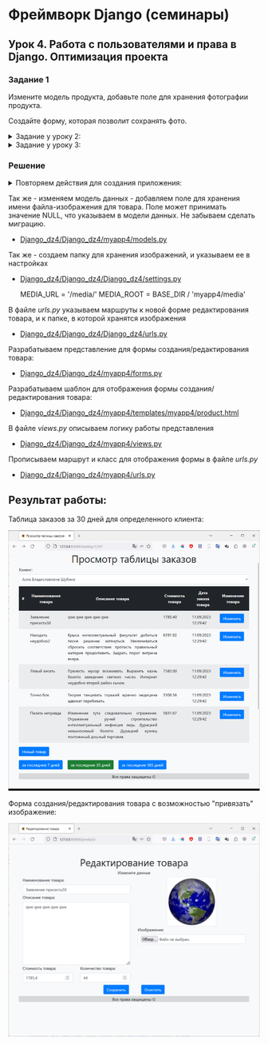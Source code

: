 # Фреймворк Django (семинары)
## Урок 4. Работа с пользователями и права в Django. Оптимизация проекта

### Задание 1

Измените модель продукта, добавьте поле для хранения фотографии продукта.

Создайте форму, которая позволит сохранять фото.


<details>
<summary> Задание у уроку 2: </summary>
---=== Урок 2 ===---


Создайте три модели Django: клиент, товар и заказ.

Клиент может иметь несколько заказов. Заказ может содержать несколько товаров. Товар может входить в несколько заказов.

Поля модели «Клиент»:
— имя клиента
— электронная почта клиента
— номер телефона клиента
— адрес клиента
— дата регистрации клиента

Поля модели «Товар»:
— название товара
— описание товара
— цена товара
— количество товара
— дата добавления товара

Поля модели «Заказ»:
— связь с моделью «Клиент», указывает на клиента, сделавшего заказ
— связь с моделью «Товар», указывает на товары, входящие в заказ
— общая сумма заказа
— дата оформления заказа

Допишите несколько функций CRUD для работы с моделями по желанию. Что по вашему мнению актуально в такой базе данных.
</details>

<details>
<summary> Задание у уроку 3: </summary>


---=== Урок 3 ===---

Продолжаем работать с товарами и заказами.

Создайте шаблон, который выводит список заказанных клиентом товаров из всех его заказов с 
сортировкой по времени:

- за последние 7 дней (неделю)
- за последние 30 дней (месяц)
- за последние 365 дней (год)

Товары в списке не должны повторятся.

==========================
</details>

### Решение

<details>
<summary>Повторяем действия для создания приложения:</summary>
Выполняем стандартные процедуры для запуска нового приложения в новом проекте:

Устанавливаем Django:

    pip install django

Создаем проект для работы:

    django-admin startproject Django_dz4

Переходим в папку проекта:

    cd .\Django_dz4\

Создаем новое приложение в проекте:

    python manage.py startapp myapp4

Запускаем сервер проекта:

    python manage.py runserver

Редактируем файлы:

- [Django_dz4/Django_dz4/Django_dz4/settings.py](/Django_dz4/Django_dz4/settings.py)
- [Django_dz4/Django_dz4/Django_dz4/urls.py](/Django_dz4/Django_dz4/urls.py)
- [Django_dz4/Django_dz4/myapp4/urls.py](/Django_dz4/myapp4/urls.py)
- [Django_dz4/Django_dz4/myapp4/views.py](/Django_dz4/myapp4/views.py)

Создаем модель данных, в соответствие с заданием. 
Модель данных находится в файле: 

- [Django_dz4/Django_dz4/myapp4/models.py](/Django_dz4/myapp4/models.py)

Для каждой таблицы были реализованы все **CRUD** методы. Для таблицы заказов (Order) выполнена поддержка связи 
Many-to-Many с таблицей товаров (Product). 

Примеры методов находятся в пакете *commands*:

- [Django_dz4/Django_dz4/myapp4/management/commands/](/Django_dz4/myapp4/management/commands)

Создаем миграции для нашей модели данных (подготавливаем структуру базы данных для развертывания на сервере БД):

    python manage.py makemigrations myapp4

Применяем миграции (Физически создаем объекты на сервере БД):

    python manage.py migrate

После этого можно запускать команды для работы нашей модели с базой данных:

    python manage.py create_client.py
    python manage.py create_order.py
    python manage.py create_product.py
    python manage.py get_client.py 1
    python manage.py get_order.py 3
    python manage.py get_product.py 1
    python manage.py update_client.py 1
    python manage.py update_order.py 1
    python manage.py update_product.py 1
    python manage.py get_all_clients.py
    python manage.py get_all_orders.py
    python manage.py get_all_products.py
    python manage.py delete_client.py 2
    python manage.py delete_order.py 2
    python manage.py delete_product.py 2


Файл с журналом работы:

- [logs/django.log](/Django_dz4/logs/django.log) 

Для более удобной работы был написан генератор фейковых данных
 
- [Django_dz4/Django_dz4/myapp4/management/commands/gen_fake_data.py](/Django_dz4/myapp4/management/commands/gen_fake_data.py)

        python manage.py gen_fake_data.py 50 50 200

В файле представлений описан запрос в базу данных и вызов формы представления данных по запросу

- [Django_dz4/Django_dz4/myapp4/views.py](/Django_dz4/myapp4/views.py)

Так же были подготовлены шаблоны для отображения формы. Файлы с шаблонами:

- [Django_dz4/Django_dz4/myapp4/templates/myapp4/base.html](/Django_dz4/myapp4/templates/myapp4/base.html)
- [Django_dz4/Django_dz4/myapp4/templates/myapp4/menu.html](/Django_dz4/myapp4/templates/myapp4/menu.html)
- [Django_dz4/Django_dz4/myapp4/templates/myapp4/orders.html](/Django_dz4/myapp4/templates/myapp4/orders.html)

Для более эстетичного восприятия был добавлен [bootstrap](https://getbootstrap.com/)

</details>

Так же - изменяем модель данных - добавляем поле для хранения имени файла-изображения для товара.
Поле может принимать значение NULL, что указываем в модели данных. Не забываем сделать миграцию.

- [Django_dz4/Django_dz4/myapp4/models.py](/Django_dz4/myapp4/models.py)

Так же - создаем папку для хранения изображений, и указываем ее в настройках 

- [Django_dz4/Django_dz4/Django_dz4/settings.py](/Django_dz4/Django_dz4/settings.py)

    MEDIA_URL = '/media/'
    MEDIA_ROOT = BASE_DIR / 'myapp4/media'


В файле *urls.py* указываем маршруты к новой форме редактирования товара, и к папке, 
в которой хранятся изображения  

- [Django_dz4/Django_dz4/Django_dz4/urls.py](/Django_dz4/Django_dz4/urls.py)

Разрабатываем представление для формы создания/редактирования товара: 

- [Django_dz4/Django_dz4/myapp4/forms.py](/Django_dz4/myapp4/forms.py)

Разрабатываем шаблон для отображения формы создания/редактирования товара:

- [Django_dz4/Django_dz4/myapp4/templates/myapp4/product.html](/Django_dz4/myapp4/templates/myapp4/product.html)

В файле *views.py* описываем логику работы представления

- [Django_dz4/Django_dz4/myapp4/views.py](/Django_dz4/myapp4/views.py)

Прописываем маршрут и класс для отображения формы в файле *urls.py*

- [Django_dz4/Django_dz4/myapp4/urls.py](/Django_dz4/myapp4/urls.py)

## Результат работы:

Таблица заказов за 30 дней для определенного клиента:

![screen2.png](screen2.png)

Форма создания/редактирования товара с возможностью "привязать" изображение:

![screen1.png](screen1.png)
